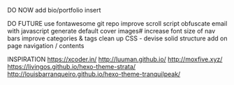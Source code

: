 DO NOW
    add bio/portfolio insert

DO FUTURE
    use fontawesome git repo
    improve scroll script
    obfuscate email with javascript
    generate default cover images#
    increase font size of nav bars
    improve categories & tags
    clean up CSS - devise solid structure
    add on page navigation / contents

INSPIRATION
    https://xcoder.in/
    http://luuman.github.io/
    http://moxfive.xyz/
    https://livingos.github.io/hexo-theme-strata/
    http://louisbarranqueiro.github.io/hexo-theme-tranquilpeak/